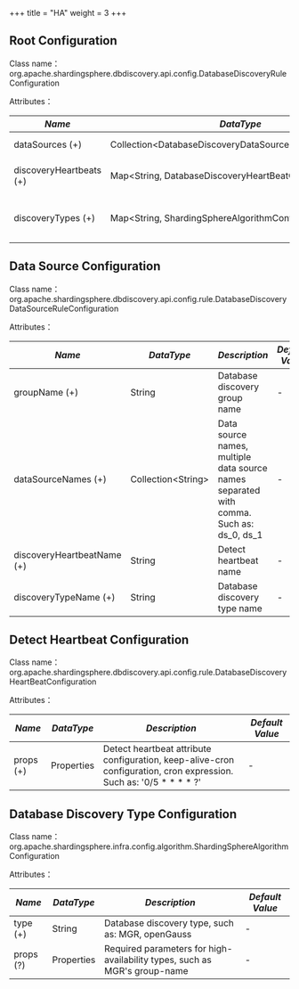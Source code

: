 +++
title = "HA"
weight = 3
+++

## Root Configuration

Class name：org.apache.shardingsphere.dbdiscovery.api.config.DatabaseDiscoveryRuleConfiguration

Attributes：

| *Name*                      | *DataType*                                                   | *Description*                        |
| -------------------------  | ------------------------------------------------------------- | ------------------------------------ |
| dataSources (+)            | Collection\<DatabaseDiscoveryDataSourceRuleConfiguration\>    | Data source configuration            |
| discoveryHeartbeats (+)    | Map\<String, DatabaseDiscoveryHeartBeatConfiguration\>        | Detect heartbeat configuration       |
| discoveryTypes (+)         | Map\<String, ShardingSphereAlgorithmConfiguration\>           | Database discovery type configuration  |

## Data Source Configuration

Class name：org.apache.shardingsphere.dbdiscovery.api.config.rule.DatabaseDiscoveryDataSourceRuleConfiguration

Attributes：

| *Name*                     | *DataType*           | *Description*                                                                            | *Default Value* |
| -------------------------- | -------------------- | ---------------------------------------------------------------------------------------- | ------------- |
| groupName (+)              | String               | Database discovery group name                                                            | -             |
| dataSourceNames (+)        | Collection\<String\> | Data source names, multiple data source names separated with comma. Such as: ds_0, ds_1  | -             |
| discoveryHeartbeatName (+) | String               | Detect heartbeat name                                                                    | -             |
| discoveryTypeName (+)      | String               | Database discovery type name                                                             | -             |

## Detect Heartbeat Configuration

Class name：org.apache.shardingsphere.dbdiscovery.api.config.rule.DatabaseDiscoveryHeartBeatConfiguration

Attributes：

| *Name*                     | *DataType*             | *Description*                                                                                                      | *Default Value*  |
| -------------------------- | ---------------------- | ------------------------------------------------------------------------------------------------------------------ | ------------- |
| props (+)                  | Properties             | Detect heartbeat attribute configuration, keep-alive-cron configuration, cron expression. Such as: '0/5 * * * * ?'  | -             |

## Database Discovery Type Configuration

Class name：org.apache.shardingsphere.infra.config.algorithm.ShardingSphereAlgorithmConfiguration

Attributes：

| *Name*                     | *DataType*             | *Description*                                                                   | *Default Value*       |
| -------------------------- | ---------------------- | ------------------------------------------------------------------------------- | ------------- |
| type (+)                   | String                 | Database discovery type, such as: MGR, openGauss                                  | -             |
| props (?)                  | Properties             | Required parameters for high-availability types, such as MGR's group-name       | -             |
